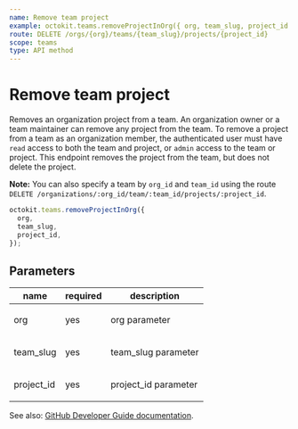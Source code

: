 ```yaml
---
name: Remove team project
example: octokit.teams.removeProjectInOrg({ org, team_slug, project_id })
route: DELETE /orgs/{org}/teams/{team_slug}/projects/{project_id}
scope: teams
type: API method
---
```


# Remove team project

Removes an organization project from a team. An organization owner or a team maintainer can remove any project from the team. To remove a project from a team as an organization member, the authenticated user must have `read` access to both the team and project, or `admin` access to the team or project. This endpoint removes the project from the team, but does not delete the project.

**Note:** You can also specify a team by `org_id` and `team_id` using the route `DELETE /organizations/:org_id/team/:team_id/projects/:project_id`.

```js
octokit.teams.removeProjectInOrg({
  org,
  team_slug,
  project_id,
});
```

## Parameters

<table>
  <thead>
    <tr>
      <th>name</th>
      <th>required</th>
      <th>description</th>
    </tr>
  </thead>
  <tbody>
    <tr><td>org</td><td>yes</td><td>

org parameter

</td></tr>
<tr><td>team_slug</td><td>yes</td><td>

team_slug parameter

</td></tr>
<tr><td>project_id</td><td>yes</td><td>

project_id parameter

</td></tr>
  </tbody>
</table>

See also: [GitHub Developer Guide documentation](https://developer.github.com/v3/teams/#remove-team-project).
